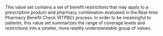 This value set contains a set of benefit restrictions that may apply to a prescription product and pharmacy combination evaluated in the Real-time Pharmacy Benefit Check (RTPBC) process. In order to be meaningful to patients, this value set summarizes the range of coverage levels and restrictions into a smaller, more readily understandable group of values.

<br><br>